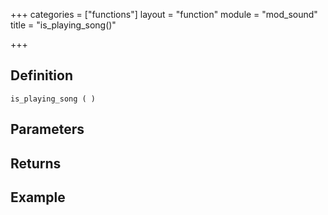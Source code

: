 +++
categories = ["functions"]
layout = "function"
module = "mod_sound"
title = "is_playing_song()"

+++

## Definition

    is_playing_song ( )

## Parameters

## Returns

## Example
